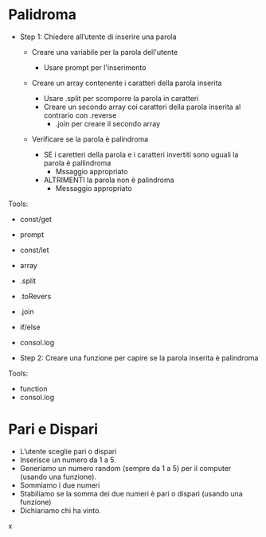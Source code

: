 # Palidroma
- Step 1: Chiedere all’utente di inserire una parola 
    - Creare una variabile per la parola dell'utente
        - Usare prompt per l'inserimento

     - Creare un array contenente i caratteri della parola inserita
        - Usare .split per scomporre la parola in caratteri
        - Creare un secondo array coi caratteri della parola inserita al contrario con .reverse
            - .join per creare il secondo array
    
    - Verificare se la parola è palindroma
        - SE i caretteri della parola e i caratteri invertiti sono uguali la parola è pallindroma
            - Mssaggio appropriato
        - ALTRIMENTI la parola non è palindroma
            - Messaggio appropriato

Tools:
- const/get
- prompt
- const/let
- array
- .split
- .toRevers
- .join
- if/else
- consol.log

- Step 2: Creare una funzione per capire se la parola inserita è palindroma





Tools:
- function
- consol.log



# Pari e Dispari
- L’utente sceglie pari o dispari 
- Inserisce un numero da 1 a 5.
- Generiamo un numero random (sempre da 1 a 5) per il computer (usando una funzione). 
- Sommiamo i due numeri 
- Stabiliamo se la somma dei due numeri è pari o dispari (usando una funzione) 
- Dichiariamo chi ha vinto.

x